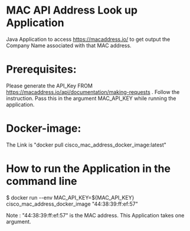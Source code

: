 # MAC API Address Look up Application
Java Application to access https://macaddress.io/ to get output the Company Name associated with that MAC address.
# Prerequisites:
 Please generate the API_Key FROM https://macaddress.io/api/documentation/making-requests . Follow the instruction. Pass this in the argument MAC_API_KEY while running the application.
# Docker-image:
The Link is "docker pull  cisco_mac_address_docker_image:latest"   
# How to run the Application in the command line
 $  docker run --env MAC_API_KEY=${MAC_API_KEY}  cisco_mac_address_docker_image  "44:38:39:ff:ef:57"

Note : "44:38:39:ff:ef:57" is the MAC address. This Application takes one argument.
